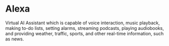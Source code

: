 # Alexa
Virtual AI Assistant which is capable of voice interaction, music playback, making to-do lists, setting alarms, streaming podcasts, playing audiobooks, and providing weather, traffic, sports, and other real-time information, such as news.
